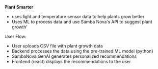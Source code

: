 **Plant Smarter**
- uses light and temperature sensor data to help plants grow better
- Uses ML to process data and use Samba Nova's API to suggest plant growth'

User Flow:
- User uploads CSV file with plant growth data
- Backend processes the data using the pre-trained ML model (python)
- SambaNova GenAI generates personalized recommendations
- Frontend (react) displays the recommendations to the user
